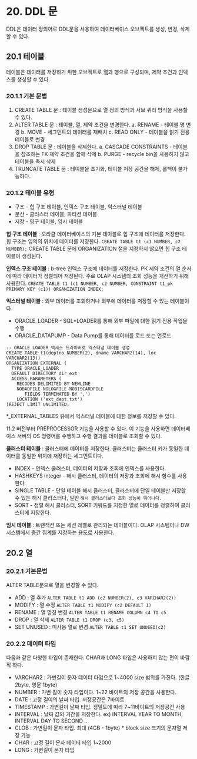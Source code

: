# 20. DDL 문
DDL은 데이터 정의어로 DDL문을 사용하여 데이터베이스 오브젝트를 생성, 변경, 삭제할 수 있다. 

## 20.1 테이블
테이블은 데이터를 저장하기 위한 오브젝트로 열과 행으로 구성되며, 제약 조건과 인덱스를 생성할 수 있다.

### 20.1.1 기본 문법
1. CREATE TABLE 문 : 테이블 생성문으로 열 정의 방식과 서브 쿼리 방식을 사용할 수 있다.
2. ALTER TABLE 문 : 테이블, 열, 제약 조건을 변경한다. 
   a. RENAME - 테이블 명 변경
   b. MOVE - 세그먼트의 데이터를 재배치
   c. READ ONLY - 테이블을 읽기 전용 테이블로 변경
3. DROP TABLE 문 : 테이블을 삭제한다. 
   a. CASCADE CONSTRAINTS - 테이블을 참조하는 FK 제약 조건을 함께 삭제
   b. PURGE - recycle bin을 사용하지 않고 테이블을 즉시 삭제
4. TRUNCATE TABLE 문 : 테이블을 초기화, 테이블 저장 공간을 해제, 롤백이 불가능하다. 

### 20.1.2 테이블 유형
* 구조 - 힙 구조 테이블, 인덱스 구조 테이블, 익스터널 테이블
* 분산 - 클러스터 테이블, 파티션 테이블
* 저장 - 영구 테이블, 임시 테이블

__힙 구조 테이블__ : 오라클 데이터베이스의 기본 테이블로 힙 구조에 데이터를 저장한다. 힙 구조는 임의의 위치에 데이터를 저장한다. `CREATE TABLE t1 (c1 NUMBER, c2 NUMBER);` CREATE TABLE 문에 ORGANIZATION 절을 지정하지 않으면 힙 구조 테이블이 생성된다.

__인덱스 구조 테이블__ : b-tree 인덱스 구조에 데이터를 저장한다. PK 제약 조건의 열 순서에 따라 데이터가 정렬되어 저장된다. 주로 OLAP 시스템의 조회 성능을 개선하기 위해 사용한다. `CREATE TABLE t1 (c1 NUMBER, c2 NUMBER, CONSTRAINT t1_pk PRIMARY KEY (c1)) ORGANIZATION INDEX;`

__익스터널 테이블__ : 외부 데이터를 조회하거나 외부에 데이터를 저장할 수 있는 테이블이다.

* ORACLE_LOADER - SQL*LOADER를 통해 외부 파일에 대한 읽기 전용 작업을 수행
* ORACLE_DATAPUMP - Data Pump를 통해 데이터를 로드 또는 언로드

```
-- ORACLE_LOADER 액세스 드라이버로 익스터널 테이블 생성
CREATE TABLE t1(deptno NUMBER(2), dname VARCHAR2(14), loc VARCHAR2(13))
ORGANIZATION EXTERNAL (
  TYPE ORACLE_LOADER
  DEFAULT DIRECTORY dir_ext
  ACCESS PARAMETERS (
    RECODES DELIMITED BY NEWLINE
    NOBADFILE NOLOGFILE NODISCARDFILE
       FIELDS TERMINATED BY ',')
    LOCATION ('ext_dept.txt')
)REJECT LIMIT UNLIMITED;
```

*_EXTERNAL_TABLES 뷰에서 익스터널 테이블에 대한 정보를 저장할 수 있다.

11.2 버전부터 PREPROCESSOR 기능을 사용할 수 있다. 이 기능을 사용하면 데이터베이스 서버의 OS 명령어를 수행하고 수행 결과를 테이블로 조회할 수 있다.

__클러스터 테이블__ : 클러스터에 데이터를 저장한다. 클러스터는 클러스터 키가 동일한 데이터를 동일한 위치에 저장하는 세그먼트이다. 

* INDEX - 인덱스 클러스터, 데이터의 저장과 조회에 인덱스를 사용한다.
* HASHKEYS integer - 해시 클러스터, 데이터의 저장과 조회에 해시 함수를 사용한다.
* SINGLE TABLE - 단일 테이블 해시 클러스터, 클러스터에 단일 테이블만 저장할 수 있는 해시 클러스터다, 일반 `해시 클러스터보다 조회 성능이 뛰어나다.`
* SORT - 정렬 해시 클러스터, SORT 키워드를 지정한 열로 데이터를 정렬하여 클러스터에 저장한다.

__임시 테이블__ : 트랜잭션 또는 세션 레벨로 관리되는 테이블이다. OLAP 시스템이나 DW 시스템에서 중간 집계를 저장하는 용도로 사용한다.

## 20.2 열
### 20.2.1 기본문법
ALTER TABLE문으로 열을 변경할 수 있다.
* ADD : 열 추가 `ALTER TABLE t1 ADD (c2 NUMBER(2), c3 VARCHAR2(2))`
* MODIFY : 열 수정 `ALTER TABLE t1 MODIFY (c2 DEFAULT 1)`
* RENAME : 열 명칭 변경 `ALTER TABLE t1 RENAME COLUMN c4 TO c5`
* DROP : 열 삭제 `ALTER TABLE t1 DROP (c3, c5)`
* SET UNUSED : 미사용 열로 변경 `ALTER TABLE t1 SET UNUSED(c2)`

### 20.2.2 데이터 타입
다음과 같은 다양한 타입이 존재한다. CHAR과 LONG 타입은 사용하지 않는 편이 바람직 하다.
* VARCHAR2 : 가변길이 문자 데이터 타입으로 1~4000 size 범위를 가진다. (한글 2byte, 영문 1byte)
* NUMBER : 가변 길이 숫자 타입이다. 1~22 바이트의 저장 공간을 사용한다.
* DATE : 고정 길이의 날짜 타입. 저장공간은 7바이트
* TIMESTAMP : 가변길이 날짜 타입. 정밀도에 따라 7~11바이트의 저장공간 사용
* INTERVAL : 날짜 값의 기간을 저장한다. ex) INTERVAL YEAR TO MONTH, INTERVAL DAY TO SECOND ..
* CLOB : 가변길이 문자 타입. 최대 (4GB - 1byte) * block size 크기의 문자열 저장 가능
* CHAR : 고정 길이 문자 데이터 타입 1~2000
* LONG : 가변길이 문자 타입


